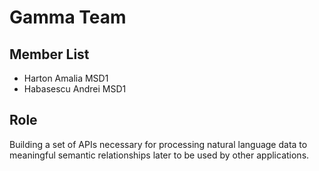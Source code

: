 # Gamma Team

## **Member List**
* Harton Amalia MSD1
* Habasescu Andrei MSD1

## **Role**

Building a set of APIs necessary for processing natural language data to meaningful semantic relationships later to be used by other applications.
